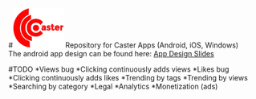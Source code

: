 #<img src="https://github.com/FutureProg/Caster/blob/master/Caster_Resources/title.png?raw=true" width="20%"/>
Repository for Caster Apps (Android, iOS, Windows) <br/>
The android app design can be found here: <a href="https://docs.google.com/presentation/d/1mL2SCdt58fwieVYCdFVPcE_G-W3EwfM3spEyMYp2hkk/edit?usp=sharing">App Design Slides</a>

#TODO
*Views bug
  *Clicking continuously adds views
*Likes bug
  *Clicking continuously adds likes
*Trending by tags
*Trending by views
*Searching by category
*Legal
*Analytics
*Monetization (ads)
